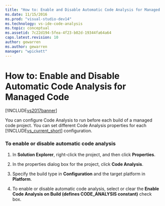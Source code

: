 ```yaml
---
title: "How to: Enable and Disable Automatic Code Analysis for Managed Code"
ms.date: 11/15/2016
ms.prod: "visual-studio-dev14"
ms.technology: vs-ide-code-analysis
ms.topic: conceptual
ms.assetid: 7c22d194-5fea-4f23-b02d-19344fa64a64
caps.latest.revision: 10
author: gewarren
ms.author: gewarren
manager: "wpickett"
---
```

# How to: Enable and Disable Automatic Code Analysis for Managed Code
[!INCLUDE[vs2017banner](../includes/vs2017banner.md)]

You can configure Code Analysis to run before each build of a managed code project. You can set different Code Analysis properties for each [!INCLUDE[vs_current_short](../includes/vs-current-short-md.md)] configuration.  
  
### To enable or disable automatic code analysis  
  
1. In **Solution Explorer**, right-click the project, and then click **Properties**.  
  
2. In the properties dialog box for the project, click **Code Analysis**.  
  
3. Specify the build type in **Configuration** and the target platform in **Platform**.  
  
4. To enable or disable automatic code analysis, select or clear the **Enable Code Analysis on Build (defines CODE_ANALYSIS constant)** check box.
